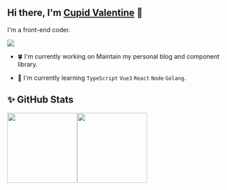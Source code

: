 <!-- ### Hi there 👋 -->

<!-- <h3 align="center">

</h3> -->

<!-- <h2 align="center">
I'm a Web Developer!
</h2>  -->

## Hi there, I'm <a href="https://www.valzt.cn" target="_blank" rel="noreferrer">Cupid Valentine</a> 👋

I'm a front-end coder.

<img src="https://visitor-badge.glitch.me/badge?page_id=valcosmos.valcosmos" />

<!-- ![](https://visitor-badge.glitch.me/badge?page_id=valcosmos.valcosmos) -->

- 🍀 I'm currently working on Maintain my personal blog and component library.

- 🌱 I'm currently learning `TypeScript` `Vue3` `React` `Node` `Golang`.

<!-- ## 🌟 Technical Skills -->

<!-- ![](https://img.shields.io/badge/Code-HTML5-informational?style=flat&logo=HTML5&color=E34F26) -->

<!-- ![](https://img.shields.io/badge/Code-HTML5-informational?style=for-the-badge&logo=HTML5&color=E34F26) -->
<!-- ![](https://img.shields.io/badge/Code-CSS3-informational?style=for-the-badge&logo=CSS3&color=1572B6) -->
<!-- ![](https://img.shields.io/badge/Code-JavaScript-informational?style=for-the-badge&logo=JavaScript&color=F7DF1E) -->
<!-- ![](https://img.shields.io/badge/Code-TypeScript-informational?style=for-the-badge&logo=TypeScript&color=3178C6) -->

<!-- ![](https://img.shields.io/badge/Code-Vue-informational?style=for-the-badge&logo=Vue.js&color=4FC08D) -->
<!-- ![](https://img.shields.io/badge/Code-React-informational?style=for-the-badge&logo=react&color=61DAFB) -->

<!-- ![](https://img.shields.io/badge/Code-Node-informational?style=for-the-badge&logo=Node.js&color=339933) -->
<!-- ![](https://img.shields.io/badge/Code-Koa-informational?style=for-the-badge&logo=Koa&color=33333D) -->
<!-- ![](https://img.shields.io/badge/Code-Django-informational?style=for-the-badge&logo=Django&color=092E20) -->

<!-- **valcosmos/valcosmos** is a  _special_ ✨ repository because its `README.md` (this file) appears on your GitHub profile. -->

<!-- Here are some ideas to get you started: -->

## ✨ GitHub Stats 

<!-- [![Ashutosh's github activity graph](https://activity-graph.herokuapp.com/graph?username=valcosmos&theme=dracula)](https://github.com/valcosmos) -->

<!-- <img align="left" src="https://github-readme-stats.vercel.app/api?username=valcosmos&show_icons=true&bg_color=30,7028e4,e5b2ca&title_color=fff&text_color=fff&icon_color=fff" /> -->

<!-- ![valcosmos GitHub stats](https://github-readme-stats.vercel.app/api?username=valcosmos&show_icons=true&bg_color=30,7028e4,e5b2ca&title_color=fff&text_color=fff&icon_color=fff)

[![Top Langs](https://github-readme-stats.vercel.app/api/top-langs/?username=valcosmos&layout=compact&show_icons=true&bg_color=30,7028e4,e5b2ca&title_color=fff&text_color=fff&icon_color=fff)](https://github.com/anuraghazra/github-readme-stats) -->

<img align="" height="160px" src="https://github-readme-stats.vercel.app/api?username=valcosmos&show_icons=true&bg_color=30,7028e4,e5b2ca&title_color=fff&text_color=fff&icon_color=fff" /><img align="" height="160px" src="https://github-readme-stats.vercel.app/api/top-langs/?username=valcosmos&layout=compact&show_icons=true&bg_color=30,7028e4,e5b2ca&title_color=fff&text_color=fff&icon_color=fff)](https://github.com/anuraghazra/github-readme-stats" />
